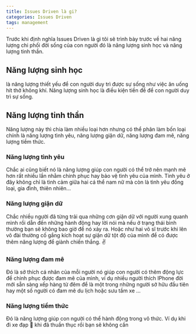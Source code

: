 ```yaml
---
title: Issues Driven là gi?
categories: Issues Driven
tags: management
---
```

Trước khi định nghĩa Issues Driven là gì tôi sẽ trình bày trước về hai năng lượng chi phối đời sống của con người đó là năng lượng sinh học và năng lượng tinh thần. 

## Năng lượng sinh học
 là năng lượng thiết yếu để con người duy trì được sự sống như việc ăn uống hít thở không khí. Năng lượng sinh học là điều kiện tiền đề để con người duy trì sự sống. 

## Năng lượng tinh thần
Năng lượng này thì chia làm nhiều loại hơn nhưng có thể phân làm bốn loại chính là năng lượng tình yêu, năng lượng giận dữ, năng lượng đam mê, năng lượng tiềm thức. 

### Năng lượng tình yêu
Chắc ai cũng biết nó là năng lượng giúp con người có thể trở nên mạnh mẽ hơn rất nhiều lần nhằm chinh phục hay bảo vệ tình yêu của mình. Tinh yêu ở đây không chỉ là tình cảm giữa hai cá thể nam nữ mà còn là tình yêu đồng loại, gia đình, thiên nhiên... 

### Năng lượng giận dữ
Chắc nhiều người đã từng trải qua những cơn giận dữ với người xung quanh mình rồi dẫn đến những hành động hay lời nói mà nếu ở trạng thái bình thường bạn sẽ không bao giờ để nó xảy ra. Hoặc như hai võ sĩ trước khi lên võ đài thường cố gắng kích hoạt sự giận dữ tột độ của mình để có được thêm năng lượng để giành chiến thắng. ✌
### Năng lượng đam mê
Đó là sở thích cá nhân của mỗi người nó giúp con người có thêm động lực để chinh phục được đam mê của mình, ví dụ nhiều người thích IPhone đời mới sẵn sàng xếp hàng từ đêm để là một trong những người sở hữu đầu tiên hay một số người có đam mê du lịch hoặc sưu tầm xe ...

### Năng lượng tiềm thức
Đó là năng lượng giúp con người có thể hành động trong vô thức. Ví dụ khi đi xe đạp 🚴 khi đã thuần thục rồi bạn sẽ không cần 